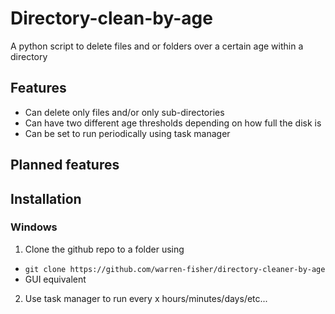 # Directory-clean-by-age 
 A python script to delete files and or folders over a certain age within a directory 

## Features 
- Can delete only files and/or only sub-directories
- Can have two different age thresholds depending on how full the disk is 
- Can be set to run periodically using task manager 

## Planned features

## Installation 
### Windows 
1. Clone the github repo to a folder using
- `git clone https://github.com/warren-fisher/directory-cleaner-by-age` 
- GUI equivalent
2. Use task manager to run every x hours/minutes/days/etc...